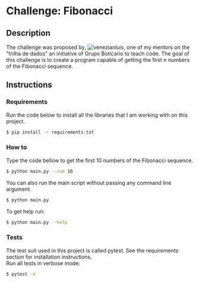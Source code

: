 # Challenge: Fibonacci

## Description
The challenge was proposed by, ![venezianluis]('https://github.com/venezianluis'), one
of my mentors on the "trilha de dados" an initiative of Grupo Boticario to teach code.
The goal of this challenge is to create a program capable of getting the first n numbers
of the Fibonacci sequence.

## Instructions
### Requirements
Run the code below to install all the libraries that I am working with on this project.
```bash
$ pip install -r requirements.txt
```
### How to
Type the code bellow to get the first 10 numbers of the Fibonacci sequence.
```bash
$ python main.py --num 10
```
You can also run the main script without passing any command line argument.
```bash
$ python main.py
```
To get help run:
```bash
$ python main.py --help
```
### Tests
The test suit used in this project is called pytest. See the requirements section for installation instructions.<br>
Run all tests in verbose mode:
```bash
$ pytest -v
```
